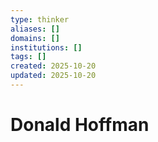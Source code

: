 ```yaml
---
type: thinker
aliases: []
domains: []
institutions: []
tags: []
created: 2025-10-20
updated: 2025-10-20
---
```


# Donald Hoffman


